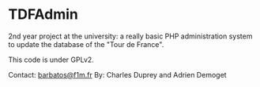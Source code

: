 TDFAdmin
========

2nd year project at the university: a really basic PHP administration system to update the database of the "Tour de France".

This code is under GPLv2.

Contact: barbatos@f1m.fr
By: Charles Duprey and Adrien Demoget

